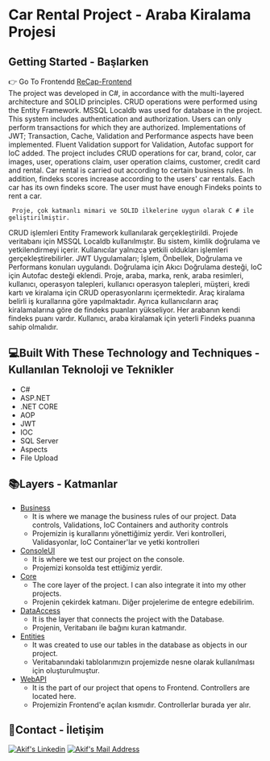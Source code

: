 # Car Rental Project - Araba Kiralama Projesi
## Getting Started - Başlarken
:point_right: Go To Frontendd [ReCap-Frontend](https://github.com/MAkifUNLU/ReCap-Frontend)<br/>
     The project was developed in C#, in accordance with the multi-layered architecture and SOLID principles.
CRUD operations were performed using the Entity Framework. MSSQL Localdb was used for database in the project.
This system includes authentication and authorization. Users can only perform transactions for which they are authorized.
Implementations of JWT; Transaction, Cache, Validation and Performance aspects have been implemented.
Fluent Validation support for Validation, Autofac support for IoC added.
The project includes CRUD operations for car, brand, color, car images, user, operations claim, user operation claims, customer, credit card and rental.
Car rental is carried out according to certain business rules.
In addition, findeks scores increase according to the users' car rentals.
Each car has its own findeks score. The user must have enough Findeks points to rent a car.

     Proje, çok katmanlı mimari ve SOLID ilkelerine uygun olarak C # ile geliştirilmiştir.
CRUD işlemleri Entity Framework kullanılarak gerçekleştirildi.
Projede veritabanı için MSSQL Localdb kullanılmıştır.
Bu sistem, kimlik doğrulama ve yetkilendirmeyi içerir.
Kullanıcılar yalnızca yetkili oldukları işlemleri gerçekleştirebilirler.
JWT Uygulamaları; İşlem, Önbellek, Doğrulama ve Performans konuları uygulandı.
Doğrulama için Akıcı Doğrulama desteği, IoC için Autofac desteği eklendi.
Proje, araba, marka, renk, araba resimleri, kullanıcı, operasyon talepleri, kullanıcı operasyon talepleri, müşteri, kredi kartı ve kiralama için CRUD operasyonlarını içermektedir.
Araç kiralama belirli iş kurallarına göre yapılmaktadır.
Ayrıca kullanıcıların araç kiralamalarına göre de findeks puanları yükseliyor.
Her arabanın kendi findeks puanı vardır.
Kullanıcı, araba kiralamak için yeterli Findeks puanına sahip olmalıdır.

## 	:computer:Built With These Technology and Techniques - Kullanılan Teknoloji ve Teknikler
* C#
* ASP.NET
* .NET CORE
* AOP
* JWT
* IOC
* SQL Server
* Aspects
* File Upload

## :books:Layers - Katmanlar
* [Business](https://github.com/MAkifUNLU/MyReCapProject/tree/master/Business)
   * It is where we manage the business rules of our project. Data controls, Validations, IoC Containers and authority controls
   * Projemizin iş kurallarını yönettiğimiz yerdir. Veri kontrolleri, Validasyonlar, IoC Container'lar ve yetki kontrolleri
* [ConsoleUI](https://github.com/MAkifUNLU/MyReCapProject/tree/master/ConsoleUI)
   * It is where we test our project on the console.
   * Projemizi konsolda test ettiğimiz yerdir.
* [Core](https://github.com/MAkifUNLU/MyReCapProject/tree/master/Core) </br>
   * The core layer of the project. I can also integrate it into my other projects. </br> 
   * Projenin çekirdek katmanı. Diğer projelerime de entegre edebilirim.
* [DataAccess](https://github.com/MAkifUNLU/MyReCapProject/tree/master/DataAccess)
   * It is the layer that connects the project with the Database.
   * Projenin, Veritabanı ile bağını kuran katmandır.
* [Entities](https://github.com/MAkifUNLU/MyReCapProject/tree/master/Entities)
   * It was created to use our tables in the database as objects in our project.
   * Veritabanındaki tablolarımızın projemizde nesne olarak kullanılması için oluşturulmuştur.
* [WebAPI](https://github.com/MAkifUNLU/MyReCapProject/tree/master/WebAPI)
   * It is the part of our project that opens to Frontend. Controllers are located here.
   * Projemizin Frontend'e açılan kısmıdır. Controllerlar burada yer alır.
## :e-mail:Contact - İletişim
<a href="https://www.linkedin.com/in/mehmet-akif-%C3%BCnl%C3%BC/" target="_blank" rel="nofollow"><img alt="Akif's Linkedin" src="https://img.shields.io/badge/LinkedIn-0077B5?style=for-the-badge&logo=linkedin&logoColor=white" /></a>
<a href="mailto:akif.unlu44@gmail.com" target="_blank" rel="nofollow"><img alt="Akif's Mail Address" src="https://img.shields.io/badge/Gmail-D14836?style=for-the-badge&logo=gmail&logoColor=white" /></a>
